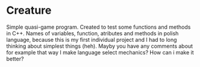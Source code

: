 # Creature
Simple quasi-game program. Created to test some functions and methods in C++.
Names of variables, function, atributes and methods in polish language, because this is my first individual project and I had to long thinking about simplest things (heh).
Mayby you have any comments about for example that way I make language select mechanics? How can i make it better?
